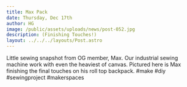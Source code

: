 ```yaml
---
title: Max Pack
date: Thursday, Dec 17th
author: HG
image: /public/assets/uploads/news/post-052.jpg
description: (Finishing Touches!)
layout: ../../../layouts/Post.astro
---
```


Little sewing snapshot from OG member, Max. Our industrial sewing machine work with even the heaviest of canvas. Pictured here is Max finishing the final touches on his roll top backpack. #make #diy #sewingproject #makerspaces
